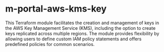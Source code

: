 # m-portal-aws-kms-key
This Terraform module facilitates the creation and management of keys in the AWS Key Management Service (KMS), including the option to create keys replicated across multiple regions. The module provides flexibility by allowing users to define custom IAM policy statements and offers predefined policies for common scenarios.
